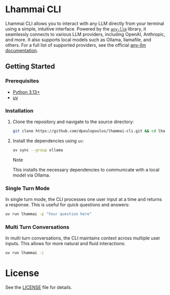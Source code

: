 # Lhammai CLI

Lhammai CLI allows you to interact with any LLM directly from your terminal using a simple, intuitive interface.
Powered by the [`any-llm`](https://mozilla-ai.github.io/any-llm/) library, it seamlessly connects to various LLM
providers, including OpenAI, Anthropic, and more. It also supports local models such as Ollama, llamafile, and others.
For a full list of supported providers, see the official
[any-llm documentation](https://mozilla-ai.github.io/any-llm/providers/).

## Getting Started

### Prerequisites

- [Python 3.13+](https://www.python.org/downloads/)
- [uv](https://github.com/astral-sh/uv)

### Installation

1. Clone the repository and navigate to the source directory:
   ```bash
   git clone https://github.com/dpoulopoulos/lhammai-cli.git && cd lhammai-cli
   ```

2. Install the dependencies using `uv`:
   ```bash
   uv sync --group ollama
   ```

   > [!NOTE]
   > This installs the necessary dependencies to communicate with a local model via Ollama.

### Single Turn Mode

In single turn mode, the CLI processes one user input at a time and returns a response. This is useful for quick
questions and answers:

```bash
uv run lhammai -p "Your question here"
```

### Multi Turn Conversations

In multi turn conversations, the CLI maintains context across multiple user inputs. This allows for more natural and
fluid interactions:

```bash
uv run lhammai -i
```

# License

See the [LICENSE](LICENSE) file for details.
